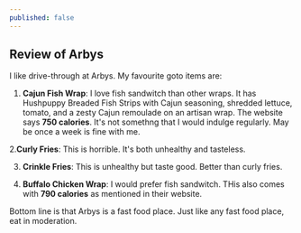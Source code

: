 ```yaml
---
published: false
---
```

## Review of Arbys

I like drive-through at Arbys. My favourite goto items are:

1. **Cajun Fish Wrap**: I love fish sandwitch than other wraps. It has Hushpuppy Breaded Fish Strips with Cajun seasoning, shredded lettuce, tomato, and a zesty Cajun remoulade on an artisan wrap. The website says **750 calories**. It's not somethng that I would indulge regularly. May be once a week is fine with me.

2.**Curly Fries**: This is horrible. It's both unhealthy and tasteless. 

3. **Crinkle Fries**: This is unhealthy but taste good. Better than curly fries.

4. **Buffalo Chicken Wrap**: I would prefer fish sandwitch. THis also comes with **790 calories** as mentioned in their website. 


Bottom line is that Arbys is a fast food place. Just like any fast food place, eat in moderation.